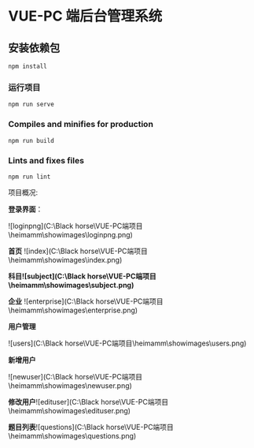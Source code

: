 # VUE-PC 端后台管理系统

## 安装依赖包

```
npm install
```

### 运行项目

```
npm run serve
```

### Compiles and minifies for production

```
npm run build
```

### Lints and fixes files

```
npm run lint
```

项目概况:

**登录界面**：

![loginpng](C:\Black horse\VUE-PC端项目\heimamm\showimages\loginpng.png)

**首页**
![index](C:\Black horse\VUE-PC端项目\heimamm\showimages\index.png)

**科目![subject](C:\Black horse\VUE-PC端项目\heimamm\showimages\subject.png)**

**企业**
![enterprise](C:\Black horse\VUE-PC端项目\heimamm\showimages\enterprise.png)

**用户管理**

![users](C:\Black horse\VUE-PC端项目\heimamm\showimages\users.png)

**新增用户**

![newuser](C:\Black horse\VUE-PC端项目\heimamm\showimages\newuser.png)

**修改用户**![edituser](C:\Black horse\VUE-PC端项目\heimamm\showimages\edituser.png)

**题目列表**![questions](C:\Black horse\VUE-PC端项目\heimamm\showimages\questions.png)

